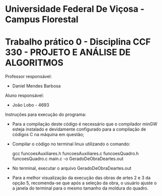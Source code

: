 # Universidade Federal De Viçosa - Campus Florestal
# Trabalho prático 0 - Disciplina CCF 330 - PROJETO E ANÁLISE DE ALGORITMOS

Professor responsável: 

  - Daniel Mendes Barbosa 
    
Aluno responsável:

  - João Lobo - 4693

Instruções para execução do programa:

  - Para a compilação deste código é necessário que o compilador minGW esteja instalado e devidamente configurado para a compilação de códigos C na máquina em questão;

  - Compilar o código no terminal linux utilizando o comando:

    gcc funcoesAuxiliares.h funcoesAuxiliares.c funcoesQuadro.h funcoesQuadro.c   main.c -o GeradoDeObraDeartes.out

  - No terminal, executar o arquivo GeradoDeObraDeartes.out

  - Para a melhor visualização da execução das obras de artes 2 e 3 da opção 5, recomenda-se que após a seleção da obra, o usuário ajuste o a janela do terminal para o mesmo tamanho da moldura do quadro.